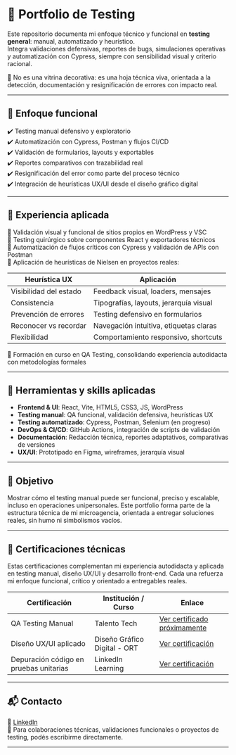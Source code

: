 # 🧪 Portfolio de Testing 

Este repositorio documenta mi enfoque técnico y funcional en **testing general**: manual, automatizado y heurístico.  
Integra validaciones defensivas, reportes de bugs, simulaciones operativas y automatización con Cypress, siempre con sensibilidad visual y criterio racional.

🎯 No es una vitrina decorativa: es una hoja técnica viva, orientada a la detección, documentación y resignificación de errores con impacto real.

---

## 🎯 Enfoque funcional
✔️ Testing manual defensivo y exploratorio  
✔️ Automatización con Cypress, Postman y flujos CI/CD  
✔️ Validación de formularios, layouts y exportables  
✔️ Reportes comparativos con trazabilidad real  
✔️ Resignificación del error como parte del proceso técnico  
✔️ Integración de heurísticas UX/UI desde el diseño gráfico digital  

---

## 🧠 Experiencia aplicada
🔹 Validación visual y funcional de sitios propios en WordPress y VSC  
🔹 Testing quirúrgico sobre componentes React y exportadores técnicos  
🔹 Automatización de flujos críticos con Cypress y validación de APIs con Postman  
🔹 Aplicación de heurísticas de Nielsen en proyectos reales:  

| Heurística UX          | Aplicación                                |
|-------------------------|-------------------------------------------|
| Visibilidad del estado  | Feedback visual, loaders, mensajes        |
| Consistencia            | Tipografías, layouts, jerarquía visual    |
| Prevención de errores   | Testing defensivo en formularios          |
| Reconocer vs recordar   | Navegación intuitiva, etiquetas claras    |
| Flexibilidad            | Comportamiento responsivo, shortcuts      |

🔹 Formación en curso en QA Testing, consolidando experiencia autodidacta con metodologías formales  

---

## 🧰 Herramientas y skills aplicadas
- **Frontend & UI**: React, Vite, HTML5, CSS3, JS, WordPress  
- **Testing manual**: QA funcional, validación defensiva, heurísticas UX  
- **Testing automatizado**: Cypress, Postman, Selenium (en progreso)  
- **DevOps & CI/CD**: GitHub Actions, integración de scripts de validación  
- **Documentación**: Redacción técnica, reportes adaptativos, comparativas de versiones  
- **UX/UI**: Prototipado en Figma, wireframes, jerarquía visual  

---


## 🚀 Objetivo

Mostrar cómo el testing manual puede ser funcional, preciso y escalable, incluso en operaciones unipersonales. Este portfolio forma parte de la estructura técnica de mi microagencia, orientada a entregar soluciones reales, sin humo ni simbolismos vacíos.

---

## 📜 Certificaciones técnicas

Estas certificaciones complementan mi experiencia autodidacta y aplicada en testing manual, diseño UX/UI y desarrollo front-end. Cada una refuerza mi enfoque funcional, crítico y orientado a entregables reales.

| Certificación | Institución / Curso | Enlace |
|---------------|---------------------|--------|
| QA Testing Manual | Talento Tech | [Ver certificado próximamente](https://drive.google.com/file/d/ID_DEL_ARCHIVO/view?usp=sharing) |
| Diseño UX/UI aplicado | Diseño Gráfico Digital - ORT | [Ver certificación](https://drive.google.com/file/d/1ZDxu88KGn_yEL3D6CoGZzZPgCc6SFFQE/view) |
| Depuración código en pruebas unitarias | LinkedIn Learning | [Ver certificación](https://drive.google.com/file/d/1QvX8oPT_02cVJW3roOqUyLLrt5IxBAX8/view) |


---

## 📬 Contacto

📎 [LinkedIn](https://www.linkedin.com/in/hevieri/)  
📧 Para colaboraciones técnicas, validaciones funcionales o proyectos de testing, podés escribirme directamente.

---
